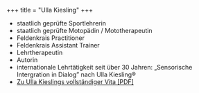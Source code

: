 +++
title = "Ulla Kiesling"
+++

- staatlich geprüfte Sportlehrerin
- staatlich geprüfte Motopädin / Mototherapeutin
- Feldenkrais Practitioner
- Feldenkrais Assistant Trainer
- Lehrtherapeutin
- Autorin
- internationale Lehrtätigkeit seit über 30 Jahren: „Sensorische Intergration in Dialog” nach Ulla Kiesling®
- [Zu Ulla Kieslings vollständiger Vita [PDF]](/Ulla-Kiesling-CV.pdf)
